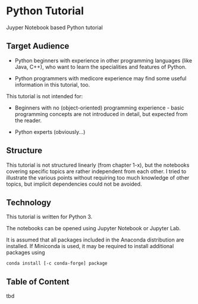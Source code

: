 # Python Tutorial
Juyper Notebook based Python tutorial

## Target Audience

* Python beginners with experience in other programming languages (like Java, C++), who want to learn the specialities and features of Python.

* Python programmers with medicore experience may find some useful information in this tutorial, too.

This tutorial is not intended for:

* Beginners with no (object-oriented) programming experience - basic programming concepts are not introduced in detail, but expected from the reader.

* Python experts (obviously...)

## Structure

This tutorial is not structured linearly (from chapter 1-x), but the notebooks covering specific topics are rather independent from each other.
I tried to illustrate the various points without requiring too much knowledge of other topics, but implicit dependencies could not be avoided.

## Technology

This tutorial is written for Python 3.

The notebooks can be opened using Jupyter Notebook or Jupyter Lab.

It is assumed that all packages included in the Anaconda distribution are installed. If Miniconda is used, it may be required to install additional packages using

    conda install [-c conda-forge] package
    
## Table of Content
 tbd
 
 